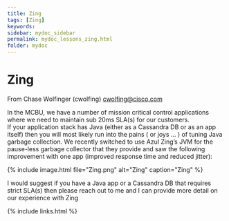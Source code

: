 ```yaml
---
title: Zing
tags: [Zing]
keywords:
sidebar: mydoc_sidebar
permalink: mydoc_lessons_zing.html
folder: mydoc
---
```



# Zing

From Chase Wolfinger (cwolfing) <cwolfing@cisco.com> 

In the MCBU, we have a number of mission critical control applications where we need to maintain sub 20ms SLA(s) for our customers.  
If your application stack has Java (either as a Cassandra DB or as an app itself) then you will most likely run into the pains 
( or joys … ) of  tuning Java garbage collection.   We recently switched to use Azul Zing’s JVM for the pause-less garbage collector 
that they provide and saw the following improvement with one app (improved response time and reduced jitter):

{% include image.html file="Zing.png" alt="Zing" caption="Zing" %}

I would suggest if you have a Java app or a Cassandra DB that requires strict SLA(s) then please reach out to me and I can 
provide more detail on our experience with Zing
 

{% include links.html %}

